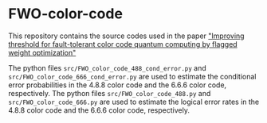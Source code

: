 # FWO-color-code
This repository contains the source codes used in the paper ["Improving threshold for fault-tolerant color code quantum computing by flagged weight optimization"](https://arxiv.org/abs/2402.13958)

The python files `src/FWO_color_code_488_cond_error.py` and `src/FWO_color_code_666_cond_error.py` are used to estimate the conditional error probabilities in the 4.8.8 color code and the 6.6.6 color code, respectively.
The python files `src/FWO_color_code_488.py` and `src/FWO_color_code_666.py` are used to estimate the logical error rates in the 4.8.8 color code and the 6.6.6 color code, respectively.

